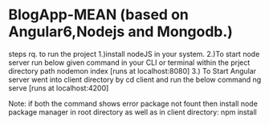 # BlogApp-MEAN (based on Angular6,Nodejs and Mongodb.)
steps rq. to run the project
1.)install nodeJS in your system.
2.)To start node server run below given command in your CLI or terminal within the prject directory path
     nodemon index [runs at localhost:8080]
3.) To Start Angular server went into client directory by cd client and run the below command
     ng serve [runs at localhost:4200]
     
Note: if both the command shows error package not fount then install node package manager in root directory as well as in client directory:
      npm install

  
 

    
